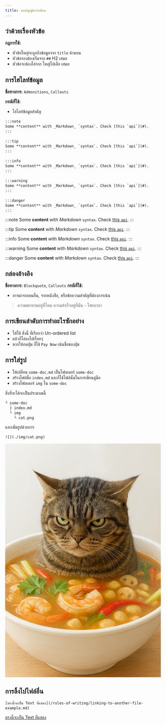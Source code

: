 ```yaml
---
title: บทบัญญัติการเขียน
---
```


## ว่าด้วยเรื่องหัวข้อ

**กฎการใช้:**

- หัวข้อใหญ่จะถูกถึงข้อมูลจาก `title` ด้านบน
- หัวข้อรองต้องเริ่มจาก `##` H2 เสมอ
- หัวข้อจะต้องไล่จาก ใหญ่ไปเล็ก เสมอ

## การไฮไลท์ข้อมูล

**ชื่อทางการ:** `Admonitions`, `Callouts`

**กรณีที่ใช้:**
- ไฮไลท์ข้อมูลสำคัญ

```
:::note
Some **content** with _Markdown_ `syntax`. Check [this `api`](#).
:::

:::tip
Some **content** with _Markdown_ `syntax`. Check [this `api`](#).
:::

:::info
Some **content** with _Markdown_ `syntax`. Check [this `api`](#).
:::

:::warning
Some **content** with _Markdown_ `syntax`. Check [this `api`](#).
:::

:::danger
Some **content** with _Markdown_ `syntax`. Check [this `api`](#).
:::
```

:::note
Some **content** with _Markdown_ `syntax`. Check [this `api`](#).
:::

:::tip
Some **content** with _Markdown_ `syntax`. Check [this `api`](#).
:::

:::info
Some **content** with _Markdown_ `syntax`. Check [this `api`](#).
:::

:::warning
Some **content** with _Markdown_ `syntax`. Check [this `api`](#).
:::

:::danger
Some **content** with _Markdown_ `syntax`. Check [this `api`](#).
:::

## กล่องอ้างอิง

**ชื่อทางการ:** `Blockquote`, `Callouts`
**กรณีที่ใช้:**
- อาจมาจากคนอื่น, จากหนังสือ, หรือข้อความสำคัญที่ต้องการเน้น

> ความพยายามอยู่ที่ไหน ความสำเร็จอยู่ที่นั่น - ไสยบาบา

## การเขียนลำดับการทำอะไรซักอย่าง

- ให้ใช้ สิ่งนี้ ที่เรียกว่า Un-ordered list
- แล้วก็ไล่ลงไปเรื่อยๆ
- หากให้กดปุ่ม ก็ใช้ `Pay Now` เน้นชื่อของปุ่ม

## การใส่รูป

- ให้เปลี่ยน `some-doc.md` เป็นโฟลเดอร์ `some-doc`
- สร้างไฟล์ชื่อ `index.md` และก็ใช้ไฟล์นั้นในการเขียนคู่มือ
- สร้างโฟลเดอร์ `img` ใน `some-doc`

สิ่งที่จะได้จะเป็นประมาณนี้

```
└ some-doc
  ├ index.md
  └ img
    └ cat.png
```

และเพิ่มรูปด้วยการ

```
![](./img/cat.png)
```

![แมวอารมณ์เสียในซุปต้มยำกุ้ง](./img/cat.png)

## การลิ้งไปไฟล์อื่น

```
[ตรงนี้จะเป็น Text ที่แสดง](/rules-of-writing/linking-to-another-file-example.md)
```

[ตรงนี้จะเป็น Text ที่แสดง](/rules-of-writing/linking-to-another-file-example.md)